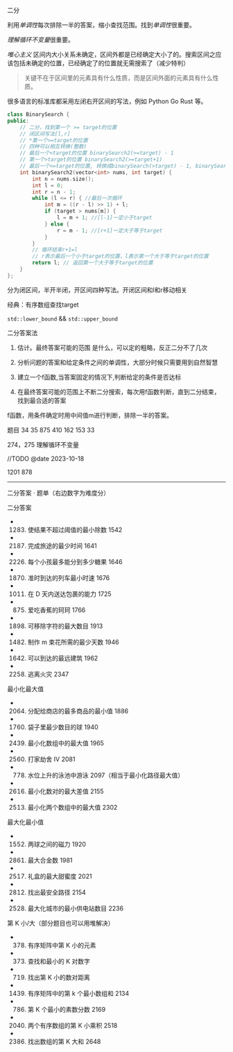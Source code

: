 二分

利用*单调性*每次排除一半的答案，缩小查找范围。找到*单调性*很重要。

*理解循环不变量*很重要。

*唯心主义*
区间内大小关系未确定，区间外都是已经确定大小了的。搜索区间之应该包括未确定的位置，已经确定了的位置就无需搜索了（减少特判）
> 关键不在于区间里的元素具有什么性质，而是区间外面的元素具有什么性质。

很多语言的标准库都采用左闭右开区间的写法，例如 Python Go Rust 等。

```c++
class BinarySearch {
public:
    // 二分，找到第一个 >= target的位置
    // 闭区间写法[l,r]
    // *第一个>=target的位置
    // 四种可以相互转换(整数)
    // 最后一个<target的位置 binarySearch2(>=target) - 1
    // 第一个>target的位置 binarySearch2(>=target+1)
    // 最后一个<=target的位置, 转换成binarySearch(>target) - 1, binarySearch2(>=target+1) - 1
    int binarySearch2(vector<int> nums, int target) {
        int n = nums.size();
        int l = 0;
        int r = n - 1;
        while (l <= r) { //最后一次循环
            int m = ((r - l) >> 1) + l;
            if (target > nums[m]) {
                l = m + 1; //[l-1]一定小于target
            } else {
                r = m - 1; //[r+1]一定大于等于target
            }
        }
        // 循环结束r+1=l
        // r表示最后一个小于target的位置，l表示第一个大于等于target的位置
        return l; // 返回第一个大于等于target的位置
    }
};
```

分为闭区间，半开半闭，开区间四种写法。开闭区间和l和r移动相关

经典：有序数组查找target

`std::lower_bound` && `std::upper_bound`

二分答案法

1. 估计。最终答案可能的范围 是什么，可以定的粗略，反正二分不了几次

2. 分析问题的答案和给定条件之间的单调性，大部分时候只需要用到自然智慧

3. 建立一个f函数,当答案固定的情况下,判断给定的条件是否达标

4. 在最终答案可能的范围上不断二分搜索，每次用f函数判断，直到二分结束，找到最合适的答案

f函数，用条件确定时用中间值m进行判断，排除一半的答案。

题目
34
35
875
410
162
153
33

274，275 理解循环不变量

//TODO @date 2023-10-18

1201
878


---

二分答案 · 题单（右边数字为难度分）

二分答案

- 1283. 使结果不超过阈值的最小除数 1542
- 2187. 完成旅途的最少时间 1641
- 2226. 每个小孩最多能分到多少糖果 1646
- 1870. 准时到达的列车最小时速 1676
- 1011. 在 D 天内送达包裹的能力 1725
- 875. 爱吃香蕉的珂珂 1766
- 1898. 可移除字符的最大数目 1913
- 1482. 制作 m 束花所需的最少天数 1946
- 1642. 可以到达的最远建筑 1962
- 2258. 逃离火灾 2347

最小化最大值

- 2064. 分配给商店的最多商品的最小值 1886
- 1760. 袋子里最少数目的球 1940
- 2439. 最小化数组中的最大值 1965
- 2560. 打家劫舍 IV 2081
- 778. 水位上升的泳池中游泳 2097（相当于最小化路径最大值）
- 2616. 最小化数对的最大差值 2155
- 2513. 最小化两个数组中的最大值 2302

最大化最小值

- 1552. 两球之间的磁力 1920
- 2861. 最大合金数 1981
- 2517. 礼盒的最大甜蜜度 2021
- 2812. 找出最安全路径 2154
- 2528. 最大化城市的最小供电站数目 2236

第 K 小/大（部分题目也可以用堆解决）

- 378. 有序矩阵中第 K 小的元素
- 373. 查找和最小的 K 对数字
- 719. 找出第 K 小的数对距离
- 1439. 有序矩阵中的第 k 个最小数组和 2134
- 786. 第 K 个最小的素数分数 2169
- 2040. 两个有序数组的第 K 小乘积 2518
- 2386. 找出数组的第 K 大和 2648

